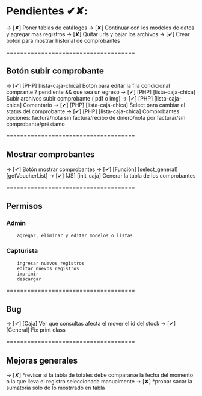 # Pendientes ✔✘:
-> [✘] Poner tablas de catálogos
-> [✘] Continuar con los modelos de datos y agregar mas registros
-> [✘] Quitar urls y bajar los archivos
-> [✔] Crear botón para mostrar historial de comprobantes

=====================================

## Botón subir comprobante
-> [✔] [PHP] [lista-caja-chica] Botón para editar la fila condicional
    comprante ? pendiente && que sea un egreso
-> [✔] [PHP] [lista-caja-chica] Subir archivos
    subir comprobante ( pdf o img)
-> [✔] [PHP] [lista-caja-chica] Comentario
-> [✔] [PHP] [lista-caja-chica] Select para cambiar el status del comprobante
-> [✔] [PHP] [lista-caja-chica] Comprobantes opciones: factura/nota sin factura/recibo de dinero/nota por facturar/sin comprobante/préstamo

=====================================

## Mostrar comprobantes
-> [✔] Botón mostrar comprobantes
-> [✔] [Función] [select_general] [getVoucherList]
-> [✔] [JS] [init_caja] Generar la tabla de los comprobantes

=====================================

## Permisos
### Admin
        agregar, eliminar y editar modelos o listas
### Capturista
        ingresar nuevos registros
        editar nuevos registros
        imprimir
        descargar

=====================================

## Bug
-> [✔] [Caja] Ver que consultas afecta el mover el id del stock
-> [✔] [General] Fix print class

=====================================

## Mejoras generales
-> [✘] *revisar si la tabla de totales debe compararse la fecha del momento o la que lleva el registro seleccionada manualmente
-> [✘] *probar sacar la sumatoria solo de lo mostrrado en tabla